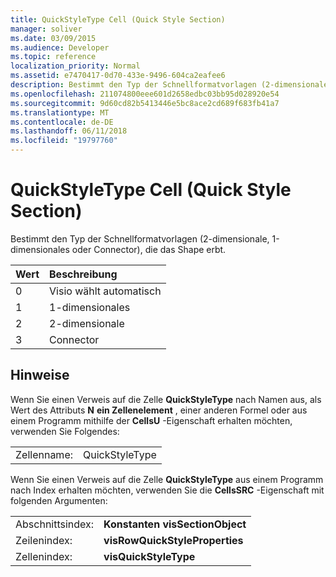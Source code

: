 ```yaml
---
title: QuickStyleType Cell (Quick Style Section)
manager: soliver
ms.date: 03/09/2015
ms.audience: Developer
ms.topic: reference
localization_priority: Normal
ms.assetid: e7470417-0d70-433e-9496-604ca2eafee6
description: Bestimmt den Typ der Schnellformatvorlagen (2-dimensionale, 1-dimensionales oder Connector), die das Shape erbt.
ms.openlocfilehash: 211074800eee601d2658edbc03bb95d028920e54
ms.sourcegitcommit: 9d60cd82b5413446e5bc8ace2cd689f683fb41a7
ms.translationtype: MT
ms.contentlocale: de-DE
ms.lasthandoff: 06/11/2018
ms.locfileid: "19797760"
---
```

# <a name="quickstyletype-cell-quick-style-section"></a>QuickStyleType Cell (Quick Style Section)

Bestimmt den Typ der Schnellformatvorlagen (2-dimensionale, 1-dimensionales oder Connector), die das Shape erbt. 
  
|**Wert**|**Beschreibung**|
|:-----|:-----|
|0  <br/> |Visio wählt automatisch  <br/> |
|1  <br/> |1-dimensionales  <br/> |
|2  <br/> |2-dimensionale  <br/> |
|3  <br/> |Connector  <br/> |
   
## <a name="remarks"></a>Hinweise

Wenn Sie einen Verweis auf die Zelle **QuickStyleType** nach Namen aus, als Wert des Attributs **N** **ein Zellenelement** , einer anderen Formel oder aus einem Programm mithilfe der **CellsU** -Eigenschaft erhalten möchten, verwenden Sie Folgendes: 
  
|||
|:-----|:-----|
| Zellenname:  <br/> | QuickStyleType  <br/> |
   
Wenn Sie einen Verweis auf die Zelle **QuickStyleType** aus einem Programm nach Index erhalten möchten, verwenden Sie die **CellsSRC** -Eigenschaft mit folgenden Argumenten: 
  
|||
|:-----|:-----|
| Abschnittsindex:  <br/> |**Konstanten visSectionObject** <br/> |
| Zeilenindex:  <br/> |**visRowQuickStyleProperties** <br/> |
| Zellenindex:  <br/> |**visQuickStyleType** <br/> |
   

